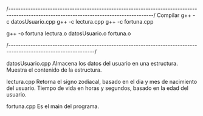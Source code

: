 /*-----------------------------------------------------------------------------------------------------------------------------------------*/
Compilar
g++ -c datosUsuario.cpp
g++ -c lectura.cpp
g++ -c fortuna.cpp

g++ -o fortuna lectura.o datosUsuario.o fortuna.o

/*-----------------------------------------------------------------------------------------------------------------*/

datosUsuario.cpp
  Almacena los datos del usuario en una estructura.
  Muestra el contenido de la estructura.
  
lectura.cpp
  Retorna el signo zodiacal, basado en el dia y mes de nacimiento del usuario.
  Tiempo de vida en horas y segundos, basado en la edad del usuario.
  
fortuna.cpp
  Es el main del programa.
